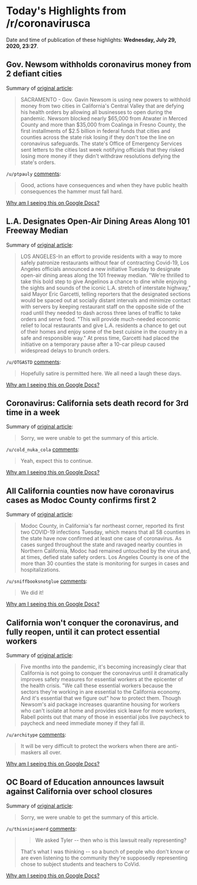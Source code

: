 # Today's Highlights from /r/coronavirusca

Date and time of publication of these highlights: **Wednesday, July 29, 2020, 23:27**.

## Gov. Newsom withholds coronavirus money from 2 defiant cities

Summary of [original article](https://www.mercurynews.com/california-withholds-virus-money-from-2-defiant-cities):

> SACRAMENTO - Gov. Gavin Newsom is using new powers to withhold money from two cities in California's Central Valley that are defying his health orders by allowing all businesses to open during the pandemic. Newsom blocked nearly $65,000 from Atwater in Merced County and more than $35,000 from Coalinga in Fresno County, the first installments of $2.5 billion in federal funds that cities and counties across the state risk losing if they don't toe the line on coronavirus safeguards. The state's Office of Emergency Services sent letters to the cities last week notifying officials that they risked losing more money if they didn't withdraw resolutions defying the state's orders.

`/u/ptpauly` [comments](https://www.reddit.com/r/CoronavirusCA/comments/i029gq/gov_newsom_withholds_coronavirus_money_from_2/):

> Good, actions have consequences and when they have public health consequences the hammer must fall hard.

[Why am I seeing this on Google Docs?](https://docs.google.com/document/d/1Dc6We63vOXIZsc0op-Bt4abqkYjXzOigalQqFxmvvbM/edit?usp=sharing)

## L.A. Designates Open-Air Dining Areas Along 101 Freeway Median

Summary of [original article](https://www.theonion.com/l-a-designates-open-air-dining-areas-along-101-freeway-1844531667):

> LOS ANGELES-In an effort to provide residents with a way to more safely patronize restaurants without fear of contracting Covid-19, Los Angeles officials announced a new initiative Tuesday to designate open-air dining areas along the 101 freeway median. "We're thrilled to take this bold step to give Angelinos a chance to dine while enjoying the sights and sounds of the iconic L.A. stretch of interstate highway," said Mayor Eric Garcetti, telling reporters that the designated sections would be spaced out at socially distant intervals and minimize contact with servers by keeping restaurant staff on the opposite side of the road until they needed to dash across three lanes of traffic to take orders and serve food. "This will provide much-needed economic relief to local restaurants and give L.A. residents a chance to get out of their homes and enjoy some of the best cuisine in the country in a safe and responsible way." At press time, Garcetti had placed the initiative on a temporary pause after a 10-car pileup caused widespread delays to brunch orders.

`/u/OTGASTD` [comments](https://www.reddit.com/r/CoronavirusCA/comments/i0dy02/la_designates_openair_dining_areas_along_101/):

> Hopefully satire is permitted here. We all need a laugh these days.

[Why am I seeing this on Google Docs?](https://docs.google.com/document/d/1Dc6We63vOXIZsc0op-Bt4abqkYjXzOigalQqFxmvvbM/edit?usp=sharing)

## Coronavirus: California sets death record for 3rd time in a week

Summary of [original article](https://www.mercurynews.com/coronavirus-california-breaks-single-day-death-record-with-fatalities-all-over-the-state):

> Sorry, we were unable to get the summary of this article.

`/u/cold_nuka_cola` [comments](https://www.reddit.com/r/CoronavirusCA/comments/i0f1p5/coronavirus_california_sets_death_record_for_3rd/):

> Yeah, expect this to continue.

[Why am I seeing this on Google Docs?](https://docs.google.com/document/d/1Dc6We63vOXIZsc0op-Bt4abqkYjXzOigalQqFxmvvbM/edit?usp=sharing)

## All California counties now have coronavirus cases as Modoc County confirms first 2

Summary of [original article](https://www.latimes.com/california/story/2020-07-29/all-58-counties-in-california-have-reported-cases-of-coronavirus-as-modoc-county-reports-first-2):

> Modoc County, in California's far northeast corner, reported its first two COVID-19 infections Tuesday, which means that all 58 counties in the state have now confirmed at least one case of coronavirus. As cases surged throughout the state and ravaged nearby counties in Northern California, Modoc had remained untouched by the virus and, at times, defied state safety orders. Los Angeles County is one of the more than 30 counties the state is monitoring for surges in cases and hospitalizations.

`/u/sniffbooksnotglue` [comments](https://www.reddit.com/r/CoronavirusCA/comments/i09c3k/all_california_counties_now_have_coronavirus/):

> We did it!

[Why am I seeing this on Google Docs?](https://docs.google.com/document/d/1Dc6We63vOXIZsc0op-Bt4abqkYjXzOigalQqFxmvvbM/edit?usp=sharing)

## California won't conquer the coronavirus, and fully reopen, until it can protect essential workers

Summary of [original article](https://www.latimes.com/california/story/2020-07-29/california-wont-conquer-the-coronavirus-and-fully-reopen-until-it-can-protect-essential-workers):

> Five months into the pandemic, it's becoming increasingly clear that California is not going to conquer the coronavirus until it dramatically improves safety measures for essential workers at the epicenter of the health crisis. "We call these essential workers because the sectors they're working in are essential to the California economy. And it's essential that we figure out" how to protect them. Though Newsom's aid package increases quarantine housing for workers who can't isolate at home and provides sick leave for more workers, Rabell points out that many of those in essential jobs live paycheck to paycheck and need immediate money if they fall ill.

`/u/architype` [comments](https://www.reddit.com/r/CoronavirusCA/comments/i085qc/california_wont_conquer_the_coronavirus_and_fully/):

> It will be very difficult to protect the workers when there are anti-maskers all over.

[Why am I seeing this on Google Docs?](https://docs.google.com/document/d/1Dc6We63vOXIZsc0op-Bt4abqkYjXzOigalQqFxmvvbM/edit?usp=sharing)

## OC Board of Education announces lawsuit against California over school closures

Summary of [original article](https://www.reddit.com/r/CoronavirusCA/comments/i0cgvw/oc_board_of_education_announces_lawsuit_against/):

> Sorry, we were unable to get the summary of this article.

`/u/thisninjanerd` [comments](https://www.reddit.com/r/CoronavirusCA/comments/i0cgvw/oc_board_of_education_announces_lawsuit_against/):

> >We asked Tyler -- then who is this lawsuit really representing?
> 
> That's what I was thinking -- so a bunch of people who don't know or are even listening to the community they're supposedly representing chose to subject students and teachers to CoVid.

[Why am I seeing this on Google Docs?](https://docs.google.com/document/d/1Dc6We63vOXIZsc0op-Bt4abqkYjXzOigalQqFxmvvbM/edit?usp=sharing)

